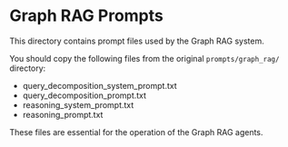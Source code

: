 # Graph RAG Prompts

This directory contains prompt files used by the Graph RAG system.

You should copy the following files from the original `prompts/graph_rag/` directory:

- query_decomposition_system_prompt.txt
- query_decomposition_prompt.txt
- reasoning_system_prompt.txt
- reasoning_prompt.txt

These files are essential for the operation of the Graph RAG agents.